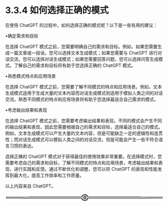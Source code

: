 # 3.3.4 如何选择正确的模式

在使用 ChatGPT 的过程中，如何选择正确的模式呢？以下是一些有用的建议：

•确定需求和目标

在选择 ChatGPT 模式之前，您需要明确自己的需求和目标。例如，如果您需要生成一篇文章或一段话，您可以选择文本生成模式；如果您需要与 ChatGPT 进行对话交流，您可以选择对话生成模式；如果您需要回答问题，您可以选择问答生成模式。了解自己的需求和目标将有助于您选择正确的 ChatGPT 模式。

•熟悉模式特点和应用场景

在选择 ChatGPT 模式之前，您需要了解不同模式的特点和应用场景。例如，文本生成模式适用于生成大量的文本内容而对话生成模式则适用于模拟人类之间的对话交流。熟悉不同模式的特点和应用场景将有助于您选择最适合自己需求的模式。

•考虑输出结果和表现

在选择 ChatGPT 模式之前，您需要考虑输出结果和表现。不同的模式会产生不同的输出结果和表现，因此您需要根据自己的需求和目标，选择最适合自己的模式。例如，文本生成模式可以产生大量的文本内容，但是可能缺乏一定的逻辑性和连贯性；而对话生成模式可以模拟人类之间的对话交流，但是可能会产生一些不符合语言习惯的表达。

选择正确的 ChatGPT 模式对于获得最佳的使用效果非常重要。在选择模式时，您需要考虑自己的需求和目标，了解不同模式的特点和应用场景，考虑输出结果和表现，进行实践和反馈。通过不断优化和调整，您可以将 ChatGPT 的表现和性能发挥到最大化，提高工作效率和工作质量。

以上内容来自 ChatGPT。

![](img/6ee508850b27e2c7d179da2f3eea659e.png)